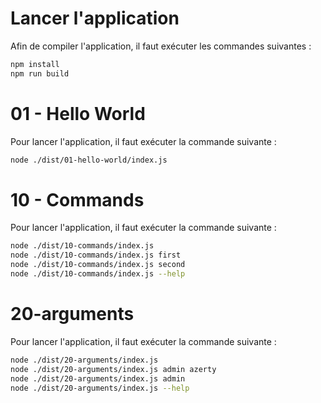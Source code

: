 # Lancer l'application

Afin de compiler l'application, il faut exécuter les commandes suivantes :

```bash
npm install
npm run build
```

# 01 - Hello World

Pour lancer l'application, il faut exécuter la commande suivante :

```bash
node ./dist/01-hello-world/index.js
```

# 10 - Commands

Pour lancer l'application, il faut exécuter la commande suivante :

```bash
node ./dist/10-commands/index.js
node ./dist/10-commands/index.js first
node ./dist/10-commands/index.js second
node ./dist/10-commands/index.js --help
```

# 20-arguments

Pour lancer l'application, il faut exécuter la commande suivante :

```bash
node ./dist/20-arguments/index.js
node ./dist/20-arguments/index.js admin azerty
node ./dist/20-arguments/index.js admin
node ./dist/20-arguments/index.js --help
```
